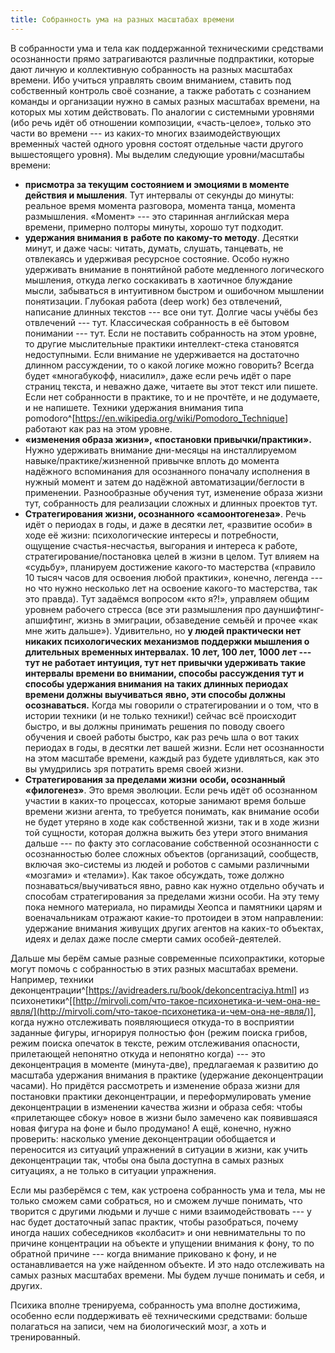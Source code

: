 ```yaml
---
title: Собранность ума на разных масштабах времени
---
```


В собранности ума и тела как поддержанной техническими средствами
осознанности прямо затрагиваются различные подпрактики, которые дают
личную и коллективную собранность на разных масштабах времени. Ибо
учиться управлять своим вниманием, ставить под собственный контроль своё
сознание, а также работать с сознанием команды и организации нужно в
самых разных масштабах времени, на которых мы хотим действовать. По
аналогии с системными уровнями (ибо речь идёт об отношении композиции,
«часть-целое», только это части во времени --- из каких-то многих
взаимодействующих временны́х частей одного уровня состоят отдельные части
другого вышестоящего уровня). Мы выделим следующие уровни/масштабы
времени:

-   **присмотра за текущим состоянием и эмоциями в моменте действия и
    мышления**. Тут интервалы от секунды до минуты: реальное время
    момента разговора, момента танца, момента размышления. «Момент» ---
    это старинная английская мера времени, примерно полторы минуты,
    хорошо тут подходит.
-   **удержания внимания в** **работе по какому-то методу**. Десятки
    минут, и даже часы: читать, думать, слушать, танцевать, не
    отвлекаясь и удерживая ресурсное состояние. Особо нужно удерживать
    внимание в понятийной работе медленного логического мышления, откуда
    легко соскакивать в хаотичное блуждание мысли, забываться в
    интуитивном быстром и ошибочном мышлении понятизации. Глубокая
    работа (deep work) без отвлечений, написание длинных текстов --- все
    они тут. Долгие часы учёбы без отвлечений --- тут. Классическая
    собранность в её бытовом понимании --- тут. Если не поставить
    собранность на этом уровне, то другие мыслительные практики
    интеллект-стека становятся недоступными. Если внимание не
    удерживается на достаточно длинном рассуждении, то о какой логике
    можно говорить? Всегда будет «многабукофф, ниасилил», даже если речь
    идёт о паре страниц текста, и неважно даже, читаете вы этот текст
    или пишете. Если нет собранности в практике, то и не прочтёте, и не
    додумаете, и не напишете. Техники удержания внимания типа
    pomodoro^[<https://en.wikipedia.org/wiki/Pomodoro_Technique>]
    работают как раз на этом уровне.
-   **«изменения образа жизни», «постановки привычки/практики».** Нужно
    удерживать внимание дни-месяцы на инсталлируемом
    навыке/практике/жизненной привычке вплоть до момента надёжного
    вспоминания для осознанного поначалу исполнения в нужный момент и
    затем до надёжной автоматизации/беглости в применении. Разнообразные
    обучения тут, изменение образа жизни тут, собранность для реализации
    сложных и длинных проектов тут.
-   **Стратегирования жизни, осознанного «самоонтогенеза»**. Речь идёт о
    периодах в годы, и даже в десятки лет, «развитие особи» в ходе её
    жизни: психологические интересы и потребности, ощущение
    счастья-несчастья, выгорания и интереса к работе,
    стратегирование/постановка целей в жизни в целом. Тут влияем на
    «судьбу», планируем достижение какого-то мастерства («правило 10
    тысяч часов для освоения любой практики», конечно, легенда --- но
    что нужно несколько лет на освоение какого-то мастерства, так это
    правда). Тут задаёмся вопросом «кто я?!», управляем общим уровнем
    рабочего стресса (все эти размышления про дауншифтинг-апшифтинг,
    жизнь в эмиграции, обзаведение семьёй и прочее «как мне жить
    дальше»). Удивительно, но **у людей практически нет никаких
    психологических механизмов поддержки мышления о длительных временных
    интервалах. 10 лет, 100 лет, 1000 лет --- тут не работает интуиция,
    тут нет привычки удерживать такие интервалы времени во внимании,
    способы рассуждения тут и способы удержания внимания на таких
    длинных периодах времени должны выучиваться** **явно, эти способы
    должны осознаваться.** Когда мы говорили о стратегировании и о том,
    что в истории техники (и не только техники!) сейчас всё происходит
    быстро, и вы должны принимать решения по поводу своего обучения и
    своей работы быстро, как раз речь шла о вот таких периодах в годы, в
    десятки лет вашей жизни. Если нет осознанности на этом масштабе
    времени, каждый раз будете удивляться, как это вы умудрились зря
    потратить время своей жизни.
-   **Стратегирования за пределами жизни** **особи, осознанный
    «филогенез»**. Это время эволюции. Если речь идёт об осознанном
    участии в каких-то процессах, которые занимают время больше времени
    жизни агента, то требуется понимать, как внимание особи не будет
    утеряно в ходе как собственной жизни, так и в ходе жизни той
    сущности, которая должна выжить без утери этого внимания дальше ---
    по факту это согласование собственной осознанности с осознанностью
    более сложных объектов (организаций, сообществ, включая эко-системы
    из людей и роботов с самыми различными «мозгами» и «телами»). Как
    такое обсуждать, тоже должно познаваться/выучиваться явно, равно как
    нужно отдельно обучать и способам стратегирования за пределами жизни
    особи. На эту тему пока немного материала, но пирамиды Хеопса и
    памятники царям и военачальникам отражают какие-то протоидеи в этом
    направлении: удержание внимания живущих других агентов на каких-то
    объектах, идеях и делах даже после смерти самих особей-деятелей.

Дальше мы берём самые разные современные психопрактики, которые могут
помочь с собранностью в этих разных масштабах времени. Например, техники
деконцентрации^[<https://avidreaders.ru/book/dekoncentraciya.html>]
из
психонетики^[[http://mirvoli.com/что-такое-психонетика-и-чем-она-не-явля/](http://mirvoli.com/что-такое-психонетика-и-чем-она-не-явля/)],
когда нужно отслеживать появляющиеся откуда-то в восприятии заданные
фигуры, игнорируя полностью фон (режим поиска грибов, режим поиска
опечаток в тексте, режим отслеживания опасности, прилетающей непонятно
откуда и непонятно когда) --- это деконцентрация в моменте (минута-две),
предлагаемая к развитию до масштаба удержания внимания в практике
(удержание деконцентрации часами). Но придётся рассмотреть и изменение
образа жизни для постановки практики деконцентрации, и переформулировать
умение деконцентрации в изменении качества жизни и образа себя: чтобы
«прилетающее сбоку» новое в жизни было замечено как появившаяся новая
фигура на фоне и было продумано! А ещё, конечно, нужно проверить:
насколько умение деконцентрации обобщается и переносится из ситуаций
упражнений в ситуации в жизни, как учить деконцентрации так, чтобы она
была доступна в самых разных ситуациях, а не только в ситуации
упражнения.

Если мы разберёмся с тем, как устроена собранность ума и тела, мы не
только сможем сами собраться, но и сможем лучше понимать, что творится с
другими людьми и лучше с ними взаимодействовать --- у нас будет
достаточный запас практик, чтобы разобраться, почему иногда наших
собеседников «колбасит» и они невнимательны то по причине концентрации
на объекте и упущении внимания к фону, то по обратной причине --- когда
внимание приковано к фону, и не останавливается на уже найденном
объекте. И это надо отслеживать на самых разных масштабах времени. Мы
будем лучше понимать и себя, и других.

Психика вполне тренируема, собранность ума вполне достижима, особенно
если поддерживать её техническими средствами: больше полагаться на
записи, чем на биологический мозг, а хоть и тренированный.
